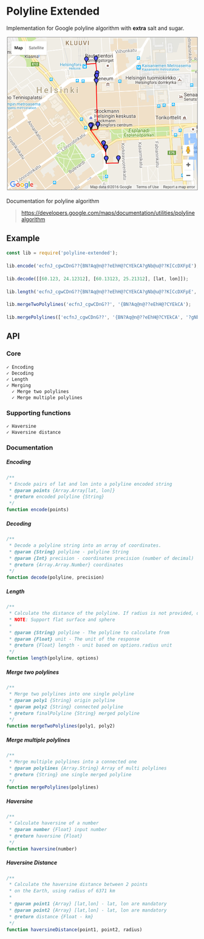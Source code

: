 # Polyline Extended

Implementation for Google polyline algorithm with **extra** salt and sugar.

![Demo image](/demo.png)

Documentation for polyline algorithm
 > https://developers.google.com/maps/documentation/utilities/polylinealgorithm

## Example

```javascript
const lib = require('polyline-extended');

lib.encode('ecfnJ_cgwCDnG??{BN?Aq@n@??eEhH@?CYEkCA?gNb@u@??K[CcDXFpE');

lib.decode([[60.123, 24.12312], [60.13123, 25.21312], [lat, lon]]);

lib.length('ecfnJ_cgwCDnG??{BN?Aq@n@??eEhH@?CYEkCA?gNb@u@??K[CcDXFpE', { radius: 400, unit: 'meter' });

lib.mergeTwoPolylines('ecfnJ_cgwCDnG??', '{BN?Aq@n@??eEhH@?CYEkCA');

lib.mergePolylines(['ecfnJ_cgwCDnG??', '{BN?Aq@n@??eEhH@?CYEkCA', '?gNb@u@??K[CcDXFpE']);
```

## API

### Core

```
✓ Encoding
✓ Decoding
✓ Length
✓ Merging
  ✓ Merge two polylines
  ✓ Merge multiple polylines
```

### Supporting functions
```
✓ Haversine
✓ Haversine distance
```

### Documentation

##### Encoding

```javascript
/**
 * Encode pairs of lat and lon into a polyline encoded string
 * @param points {Array.Array[lat, lon]}
 * @return encoded polyline {String}
 */
function encode(points)
```

##### Decoding

```javascript
/**
 * Decode a polyline string into an array of coordinates.
 * @param {String} polyline - polyline String
 * @param {Int} precision - coordinates precision (number of decimal)
 * @return {Array.Array.Number} coordinates
 */
function decode(polyline, precision)
```

##### Length
```javascript
/**
 * Calculate the distance of the polyline. If radius is not provided, distance is flat, else distance is haversine distance
 * NOTE: Support flat surface and sphere
 *
 * @param {String} polyline - The polyline to calculate from
 * @param {Float} unit - The unit of the response
 * @return {Float} length - unit based on options.radius unit
 */
function length(polyline, options)
```

##### Merge two polylines

```javascript
/**
 * Merge two polylines into one single polyline
 * @param poly1 {String} origin polyline
 * @param poly2 {String} connected polyline
 * @return finalPolyline {String} merged polyline
 */
function mergeTwoPolylines(poly1, poly2)
```

##### Merge multiple polylines

```javascript
/**
 * Merge multiple polylines into a connected one
 * @param polylines {Array.String} Array of multi polylines
 * @return {String} one single merged polyline
 */
function mergePolylines(polylines)
```

##### Haversine

```javascript
/**
 * Calculate haversine of a number
 * @param number {Float} input number
 * @return haversine {Float}
 */
function haversine(number)
```

##### Haversine Distance

```javascript
/**
 * Calculate the haversine distance between 2 points
 * on the Earth, using radius of 6371 km
 *
 * @param point1 {Array} [lat,lon] - lat, lon are mandatory
 * @param point2 {Array} [lat,lon] - lat, lon are mandatory
 * @return distance {Float - km}
 */
function haversineDistance(point1, point2, radius)
```
